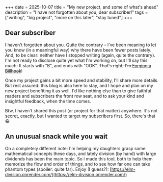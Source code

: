 +++
date = 2025-10-07
title = "My new project, and some of what's ahead"
description = "I have not forgotten about you, dear subscriber!"
tags = ["writing", "big project", "more on this later", "stay tuned"]
+++

## Dear subscriber

I haven't forgotten about you. Quite the contrary – I've been meaning to let you know (in a meaningful way) why there have been fewer posts lately. And, to be clear: neither have I stopped writing (again, quite the contrary). I'm not ready to disclose quite yet what I'm working on, but I'll say this much: It starts with "B", and ends with "OOK". ~~That's right, I'm [Forging a Billhook](https://www.youtube.com/watch?v=dIctVM0KbIU)!~~

Once my project gains a bit more speed and stability, I'll share more details. But rest assured: this blog is also here to stay, and I hope and plan on my new project benefiting it as well. I'd like nothing else than to give faithful readers and subscribers the front row seat, and to ask your kind and insightful feedback, when the time comes.

Btw, I haven't shared this post (or project for that matter) anywhere. It's not secret, exactly, but I wanted to target my subscribers first. So, there's that 😀

## An unusual snack while you wait

On a completely different note: I'm helping my daughters grasp some mathematical concepts these days, and lately division (by hand) with large dividends has been the main topic. So I made this tool, both to help them memorize the flow and order of things, and to see how far one can take phantom types (spoiler: quite far). Enjoy (I guess?): [https://elm-division.onrender.com/](https://elm-division.onrender.com/)
